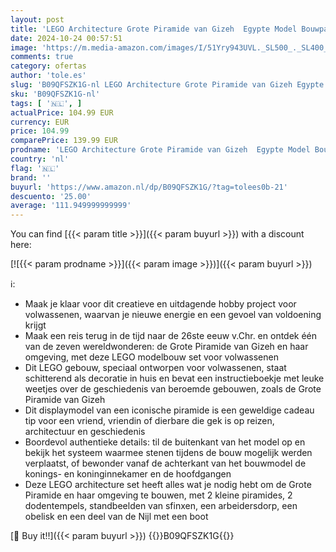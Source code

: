```yaml
---
layout: post
title: 'LEGO Architecture Grote Piramide van Gizeh  Egypte Model Bouwpakket voor Volwassenen  Creatieve Hobby voor Verzamelaars  Leuk Cadeau voor een Man of Vrouw 21058'
date: 2024-10-24 00:57:51
image: 'https://m.media-amazon.com/images/I/51Yry943UVL._SL500_._SL400_.jpg'
comments: true
category: ofertas
author: 'tole.es'
slug: 'B09QFSZK1G-nl LEGO Architecture Grote Piramide van Gizeh Egypte Model...'
sku: 'B09QFSZK1G-nl'
tags: [ '🇳🇱', ]
actualPrice: 104.99 EUR
currency: EUR
price: 104.99
comparePrice: 139.99 EUR
prodname: 'LEGO Architecture Grote Piramide van Gizeh  Egypte Model Bouwpakket voor Volwassenen  Creatieve Hobby voor Verzamelaars  Leuk Cadeau voor een Man of Vrouw 21058'
country: 'nl'
flag: '🇳🇱'
brand: ''
buyurl: 'https://www.amazon.nl/dp/B09QFSZK1G/?tag=tolees0b-21'
descuento: '25.00'
average: '111.949999999999'
---
```


You can find [{{< param title >}}]({{< param buyurl >}}) with a discount here:

[![{{< param prodname >}}]({{< param image >}})]({{< param buyurl >}})

ℹ️:

- Maak je klaar voor dit creatieve en uitdagende hobby project voor volwassenen, waarvan je nieuwe energie en een gevoel van voldoening krijgt
- Maak een reis terug in de tijd naar de 26ste eeuw v.Chr. en ontdek één van de zeven wereldwonderen: de Grote Piramide van Gizeh en haar omgeving, met deze LEGO modelbouw set voor volwassenen
- Dit LEGO gebouw, speciaal ontworpen voor volwassenen, staat schitterend als decoratie in huis en bevat een instructieboekje met leuke weetjes over de geschiedenis van beroemde gebouwen, zoals de Grote Piramide van Gizeh
- Dit displaymodel van een iconische piramide is een geweldige cadeau tip voor een vriend, vriendin of dierbare die gek is op reizen, architectuur en geschiedenis
- Boordevol authentieke details: til de buitenkant van het model op en bekijk het systeem waarmee stenen tijdens de bouw mogelijk werden verplaatst, of bewonder vanaf de achterkant van het bouwmodel de konings- en koninginnekamer en de hoofdgangen
- Deze LEGO architecture set heeft alles wat je nodig hebt om de Grote Piramide en haar omgeving te bouwen, met 2 kleine piramides, 2 dodentempels, standbeelden van sfinxen, een arbeidersdorp, een obelisk en een deel van de Nijl met een boot

[🛒 Buy it!!]({{< param buyurl >}})
{{<world>}}B09QFSZK1G{{</world>}}

